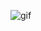![gif](https://media2.giphy.com/media/13HgwGsXF0aiGY/200w.webp?cid=ecf05e47f2df421f03465f0922e768e6ec22856870bcc3e0&rid=200w.webp)
